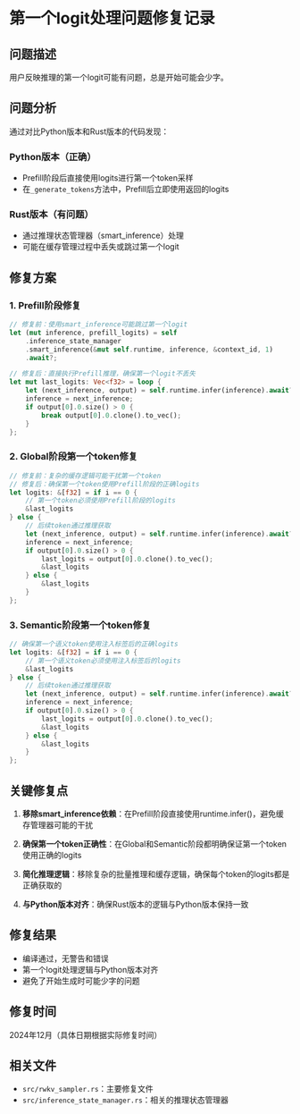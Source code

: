 # 第一个logit处理问题修复记录

## 问题描述
用户反映推理的第一个logit可能有问题，总是开始可能会少字。

## 问题分析
通过对比Python版本和Rust版本的代码发现：

### Python版本（正确）
- Prefill阶段后直接使用logits进行第一个token采样
- 在`_generate_tokens`方法中，Prefill后立即使用返回的logits

### Rust版本（有问题）
- 通过推理状态管理器（smart_inference）处理
- 可能在缓存管理过程中丢失或跳过第一个logit

## 修复方案

### 1. Prefill阶段修复
```rust
// 修复前：使用smart_inference可能跳过第一个logit
let (mut inference, prefill_logits) = self
    .inference_state_manager
    .smart_inference(&mut self.runtime, inference, &context_id, 1)
    .await?;

// 修复后：直接执行Prefill推理，确保第一个logit不丢失
let mut last_logits: Vec<f32> = loop {
    let (next_inference, output) = self.runtime.infer(inference).await?;
    inference = next_inference;
    if output[0].0.size() > 0 {
        break output[0].0.clone().to_vec();
    }
};
```

### 2. Global阶段第一个token修复
```rust
// 修复前：复杂的缓存逻辑可能干扰第一个token
// 修复后：确保第一个token使用Prefill阶段的正确logits
let logits: &[f32] = if i == 0 {
    // 第一个token必须使用Prefill阶段的logits
    &last_logits
} else {
    // 后续token通过推理获取
    let (next_inference, output) = self.runtime.infer(inference).await?;
    inference = next_inference;
    if output[0].0.size() > 0 {
        last_logits = output[0].0.clone().to_vec();
        &last_logits
    } else {
        &last_logits
    }
};
```

### 3. Semantic阶段第一个token修复
```rust
// 确保第一个语义token使用注入标签后的正确logits
let logits: &[f32] = if i == 0 {
    // 第一个语义token必须使用注入标签后的logits
    &last_logits
} else {
    // 后续token通过推理获取
    let (next_inference, output) = self.runtime.infer(inference).await?;
    inference = next_inference;
    if output[0].0.size() > 0 {
        last_logits = output[0].0.clone().to_vec();
        &last_logits
    } else {
        &last_logits
    }
};
```

## 关键修复点

1. **移除smart_inference依赖**：在Prefill阶段直接使用runtime.infer()，避免缓存管理器可能的干扰

2. **确保第一个token正确性**：在Global和Semantic阶段都明确保证第一个token使用正确的logits

3. **简化推理逻辑**：移除复杂的批量推理和缓存逻辑，确保每个token的logits都是正确获取的

4. **与Python版本对齐**：确保Rust版本的逻辑与Python版本保持一致

## 修复结果
- 编译通过，无警告和错误
- 第一个logit处理逻辑与Python版本对齐
- 避免了开始生成时可能少字的问题

## 修复时间
2024年12月（具体日期根据实际修复时间）

## 相关文件
- `src/rwkv_sampler.rs`：主要修复文件
- `src/inference_state_manager.rs`：相关的推理状态管理器